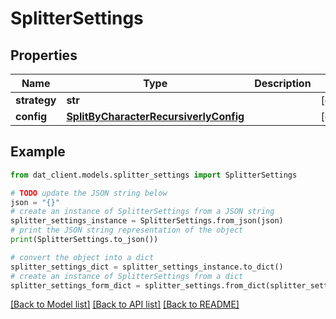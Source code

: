 # SplitterSettings


## Properties

Name | Type | Description | Notes
------------ | ------------- | ------------- | -------------
**strategy** | **str** |  | [optional] 
**config** | [**SplitByCharacterRecursiverlyConfig**](SplitByCharacterRecursiverlyConfig.md) |  | [optional] 

## Example

```python
from dat_client.models.splitter_settings import SplitterSettings

# TODO update the JSON string below
json = "{}"
# create an instance of SplitterSettings from a JSON string
splitter_settings_instance = SplitterSettings.from_json(json)
# print the JSON string representation of the object
print(SplitterSettings.to_json())

# convert the object into a dict
splitter_settings_dict = splitter_settings_instance.to_dict()
# create an instance of SplitterSettings from a dict
splitter_settings_form_dict = splitter_settings.from_dict(splitter_settings_dict)
```
[[Back to Model list]](../README.md#documentation-for-models) [[Back to API list]](../README.md#documentation-for-api-endpoints) [[Back to README]](../README.md)



